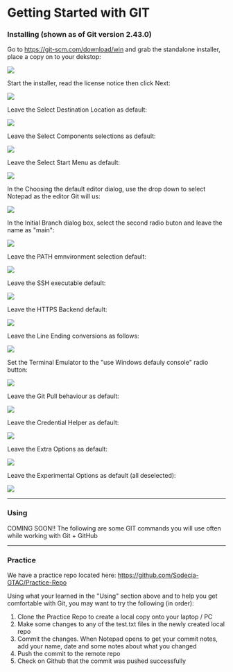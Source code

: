 # Getting Started with GIT


### Installing (shown as of Git version 2.43.0)

Go to https://git-scm.com/download/win and grab the standalone installer, place a copy on to your dekstop:

![](./Images/Git/0_Git%20Install%20download.png)

Start the installer, read the license notice then click Next:

![](./Images/Git/1_Git%20Install%20lic%20notice.jpg)

Leave the Select Destination Location as default:

![](./Images/Git/2_Git%20Install%20location.jpg)

Leave the Select Components selections as default:

![](./Images/Git/3_Git%20Install%20select%20components.jpg)

Leave the Select Start Menu as default:

![](./Images/Git/4_Git%20Install%20start%20menu%20folder.jpg)

In the Choosing the default editor dialog, use the drop down to select Notepad as the editor Git will us:

![](./Images/Git/5_Git%20Install%20default%20editor.jpg)

In the Initial Branch dialog box, select the second radio buton and leave the name as "main":

![](./Images/Git/6_Git%20Install%20init%20branch.jpg)

Leave the PATH emnvironment selection default:

![](./Images/Git/7_Git%20Install%20path.jpg)

Leave the SSH executable default:

![](./Images/Git/8_Git%20Install%20ssh%20exe.png)

Leave the HTTPS Backend default:

![](./Images/Git/9_Git%20Install%20https%20backend.png)

Leave the Line Ending conversions as follows:

![](./Images/Git/10_Git%20Install%20line%20ending%20convention.png)


Set the Terminal Emulator to the "use Windows defauly console" radio button:

![](./Images/Git/11_Git%20Install%20terminal%20emulator%20to%20use.png)

Leave the Git Pull behaviour as default:

![](./Images/Git/12_Git%20Install%20git%20pull%20behaviour.png)

Leave the Credential Helper as default:

![](./Images/Git/13_Git%20Install%20credential%20helper.png)

Leave the Extra Options as default:

![](./Images/Git/14_Git%20Install%20extra%20options.png)

Leave the Experimental Options as default (all deselected):

![](./Images/Git/13_Git%20Install%20experimental%20options.png)

---

### Using

COMING SOON!!
The following are some GIT commands you will use often while working with Git + GitHub


---

### Practice
We have a practice repo located here: https://github.com/Sodecia-GTAC/Practice-Repo


Using what your learned in the "Using" section above and to help you get comfortable with Git, you may want to try the following (in order):

1. Clone the Practice Repo to create a local copy onto your laptop / PC
2. Make some changes to any of the test.txt files in the newly created local repo
3. Commit the changes. When Notepad opens to get your commit notes, add your name, date and some notes about what you changed
4. Push the commit to the remote repo
5. Check on Github that the commit was pushed successfully